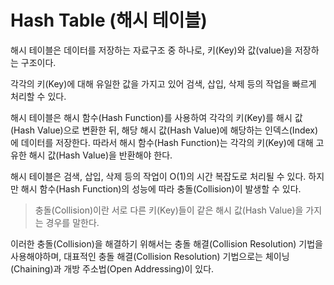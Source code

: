 # Hash Table (해시 테이블)

해시 테이블은 데이터를 저장하는 자료구조 중 하나로, 키(Key)와 값(value)을 저장하는 구조이다.

각각의 키(Key)에 대해 유일한 값을 가지고 있어 검색, 삽입, 삭제 등의 작업을 빠르게 처리할 수 있다.

해시 테이블은 해시 함수(Hash Function)를 사용하여 각각의 키(Key)를 해시 값(Hash Value)으로 변환한 뒤, 해당 해시 값(Hash Value)에 해당하는 인덱스(Index)에 데이터를 저장한다. 따라서 해시 함수(Hash Function)는 각각의 키(Key)에 대해 고유한 해시 값(Hash Value)을 반환해야 한다.

해시 테이블은 검색, 삽입, 삭제 등의 작업이 O(1)의 시간 복잡도로 처리될 수 있다. 하지만 해시 함수(Hash Function)의 성능에 따라 충돌(Collision)이 발생할 수 있다.

> 충돌(Collision)이란 서로 다른 키(Key)들이 같은 해시 값(Hash Value)을 가지는 경우를 말한다.

이러한 충돌(Collision)을 해결하기 위해서는 충돌 해결(Collision Resolution) 기법을 사용해야하며, 대표적인 충돌 해결(Collision Resolution) 기법으로는 체이닝(Chaining)과 개방 주소법(Open Addressing)이 있다.
